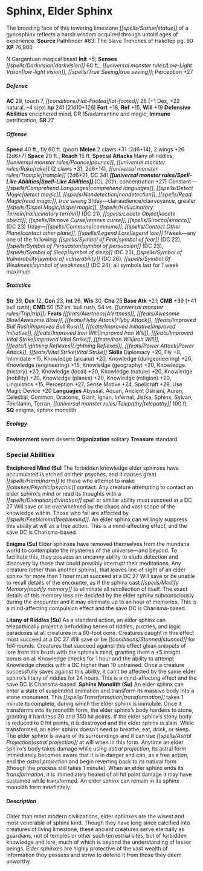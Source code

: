 ﻿---
cssclass: [monsters]
title1: Sphinx, Elder Sphinx
desc_short: The brooding face of this towering limestone statue of a gynosphinx reflects
  a harsh wisdom acquired through untold ages of experience.
title2: Elder Sphinx
CR: 16
sources:
- name: 'Pathfinder #83: The Slave Trenches of Hakotep'
  page: 90
  link: http://paizo.com/products/btpy97at?Pathfinder-Adventure-Path-83-The-Slave-Trenches-of-Hakotep
XP: 76800
alignment: N
size: Gargantuan
type: magical beast
initiative:
  bonus: 5
senses:
  darkvision: 60
  low-light vision: true
  true seeing: true
AC:
  AC: 29
  touch: 7
  flat_footed: 28
  components:
    dex: 1
    natural: 22
    size: -4
HP:
  HP: 241
  long: 21d10+126
saves:
  fort: 18
  ref: 15
  will: 19
defensive_abilities:
- enciphered mind
- DR 15/adamantine and magic
immunities:
- petrification
SR: 27
speeds:
  base: 40
  fly: 60
  fly_maneuverability: poor
attacks:
  melee:
  - - text: 2 claws +31 (2d6+14)
      entries:
      - - damage: 2d6+14
      count: 2
      attack: claws
      bonus:
      - 31
    - text: 2 wings +26 (2d6+7)
      entries:
      - - damage: 2d6+7
      count: 2
      attack: wings
      bonus:
      - 26
  special:
  - litany of riddles
  - pounce
  - rake (2 claws +31, 2d6+14)
  - trample (2d6+21, DC 34)
space: 20
reach: 15
spell_like_abilities:
  entries:
  - name: comprehend languages
    source: default
    freq: Constant
  - name: detect magic
    source: default
    freq: Constant
  - name: nondetection
    source: default
    freq: Constant
  - name: read magic
    source: default
    freq: Constant
  - name: true seeing
    source: default
    freq: Constant
  - name: clairaudience/clairvoyance
    source: default
    freq: 3/day
  - name: greater dispel magic
    source: default
    freq: 3/day
  - name: hallucinatory terrain
    source: default
    freq: 3/day
    DC: 21
  - name: locate object
    source: default
    freq: 3/day
  - name: remove curse
    source: default
    freq: 3/day
  - superscripts:
    - APG
    name: sirocco
    source: default
    freq: 3/day
    DC: 23
  - name: commune
    source: default
    freq: 1/day
  - name: contact other plane
    source: default
    freq: 1/day
  - name: legend lore
    source: default
    freq: 1/day
  - symbols_special: true
    name: symbol of fear
    source: default
    freq: 1/week
    DC: 22
  - symbols_special: true
    name: symbol of persuasion
    source: default
    freq: 1/week
    DC: 23
  - symbols_special: true
    name: symbol of sleep
    source: default
    freq: 1/week
    DC: 23
  - symbols_special: true
    name: symbol of vulnerability
    source: default
    freq: 1/week
    DC: 26
  - symbols_special: true
    name: symbol of weakness
    source: default
    freq: 1/week
    DC: 24
  sources:
  - name: default
    CL: 20
    concentration: 27
  symbols_special:
    max_duration: 1 week
    num_selected: one
ability_scores:
  STR: 39
  DEX: 12
  CON: 23
  INT: 26
  WIS: 30
  CHA: 25
BAB: 21
CMB: 39
CMB_other: +41 bull rush
CMD: 50
CMD_other: 52 vs. bull rush, 54 vs. trip
feats:
- name: Alertness
- name: Awesome Blow
- name: Flyby Attack
- name: Improved Bull Rush
- name: Improved Initiative
- name: Improved Iron Will
- name: Improved Vital Strike
- name: Iron Will
- name: Lightning Reflexes
- name: Power Attack
- name: Vital Strike
skills:
  Diplomacy: 20
  Fly: 8
  Intimidate: 15
  Knowledge (arcana): 20
  Knowledge (dungeoneering): 20
  Knowledge (engineering): 15
  Knowledge (geography): 20
  Knowledge (history): 20
  Knowledge (local): 20
  Knowledge (nature): 20
  Knowledge (nobility): 20
  Knowledge (planes): 20
  Knowledge (religion): 20
  Linguistics: 15
  Perception: 27
  Sense Motive: 24
  Spellcraft: 28
  Use Magic Device: 20
languages:
- Abyssal
- Aquan
- Ancient Osiriani
- Auran
- Celestial
- Common
- Draconic
- Giant
- Ignan
- Infernal
- Jistka
- Sphinx
- Sylvan
- Tekritanin
- Terran
- telepathy 100 ft.
special_qualities:
- enigma
- sphinx monolith
ecology:
  environment: warm deserts
  organization: solitary
  treasure_type: standard
special_abilities:
  Enciphered Mind (Su): The forbidden knowledge elder sphinxes have accumulated is
    etched on their psyches, and it causes great harm to those who attempt to make
    psychic contact. Any creature attempting to contact an elder sphinx's mind or
    read its thoughts with a divination spell or similar ability must succeed at a
    DC 27 Will save or be overwhelmed by the chaos and vast scope of the knowledge
    within. Those who fail are affected by feeblemind. An elder sphinx can willingly
    suppress this ability at will as a free action. This is a mind-affecting effect,
    and the save DC is Charisma-based.
  Enigma (Su): Elder sphinxes have removed themselves from the mundane world to contemplate
    the mysteries of the universe-and beyond. To facilitate this, they possess an
    uncanny ability to elude detection and discovery by those that could possibly
    interrupt their meditations. Any creature (other than another sphinx), that leaves
    line of sight of an elder sphinx for more than 1 hour must succeed at a DC 27
    Will save or be unable to recall details of the encounter, as if the sphinx cast
    modify memory to eliminate all recollection of itself. The exact details of this
    memory loss are decided by the elder sphinx subconsciously during the encounter
    and it may eliminate up to an hour of memories. This is a mind-affecting compulsion
    effect and the save DC is Charisma-based.
  Litany of Riddles (Su): As a standard action, an elder sphinx can telepathically
    project a befuddling series of riddles, puzzles, and logic paradoxes at all creatures
    in a 60-foot cone. Creatures caught in this effect must succeed at a DC 27 Will
    save or be stunned for 1d4 rounds. Creatures that succeed against this effect
    glean snippets of lore from this brush with the sphinx's mind, granting them a
    +5 insight bonus on all Knowledge checks for 1 hour and the ability to attempt
    Knowledge checks with a DC higher than 10 untrained. Once a creature successfully
    saves against this ability, it can't be affected by the same elder sphinx's litany
    of riddles for 24 hours. This is a mind-affecting effect and the save DC is Charisma-based.
  Sphinx Monolith (Su): An elder sphinx can enter a state of suspended animation and
    transform its massive body into a stone monument. This transformation takes 1
    minute to complete, during which the elder sphinx is immobile. Once it transforms
    into its monolith form, the elder sphinx's body hardens to stone, granting it
    hardness 30 and 350 hit points. If the elder sphinx's stony body is reduced to
    0 hit points, it is destroyed and the elder sphinx is slain. While transformed,
    an elder sphinx doesn't need to breathe, eat, drink, or sleep. The elder sphinx
    is aware of its surroundings and it can use astral projection at will when in
    this form. Anytime an elder sphinx's body takes damage while using astral projection,
    its astral form immediately becomes aware that it is in danger and can, as a free
    action, end the astral projection and begin reverting back to its natural form
    (though the process still takes 1 minute). When an elder sphinx ends its transformation,
    it is immediately healed of all hit point damage it may have sustained while transformed.
    An elder sphinx can remain in its sphinx monolith form indefinitely.
desc_long: Older than most modern civilizations, elder sphinxes are the wisest and
  most venerable of sphinx kind. Though they have long since calcified into creatures
  of living limestone, these ancient creatures serve eternally as guardians, not of
  temples or other such terrestrial sites, but of forbidden knowledge and lore, much
  of which is beyond the understanding of lesser beings. Elder sphinxes are highly
  protective of the vast wealth of information they possess and strive to defend it
  from those they deem unworthy.

---

# Sphinx, Elder Sphinx
The brooding face of this towering limestone _[[spells/Statue|statue]]_ of a gynosphinx reflects a harsh wisdom acquired through untold ages of experience.
**Source** Pathfinder #83: The Slave Trenches of Hakotep pg. 90
**XP** 76,800

N Gargantuan magical beast
**Init** +5; **Senses** _[[spells/Darkvision|darkvision]]_ 60 ft., _[[universal monster rules/Low-Light Vision|low-light vision]]_, _[[spells/True Seeing|true seeing]]_; Perception +27

##### Defense

**AC** 29, touch 7, _[[conditions/Flat-Footed|flat-footed]]_ 28 (+1 Dex, +22 natural, –4 size)
**hp** 241 (21d10+126)
**Fort** +18, **Ref** +15, **Will** +19
**Defensive Abilities** enciphered mind, DR 15/adamantine and magic; **Immune** petrification; **SR** 27

##### Offense
**Speed** 40 ft., fly 60 ft. (poor)
**Melee** 2 claws +31 (2d6+14), 2 wings +26 (2d6+7)
**Space** 20 ft., **Reach** 15 ft.
**Special Attacks** litany of riddles, _[[universal monster rules/Pounce|pounce]]_, _[[universal monster rules/Rake|rake]]_ (2 claws +31, 2d6+14), _[[universal monster rules/Trample|trample]]_ (2d6+21, DC 34)
**_[[universal monster rules/Spell-Like Abilities|Spell-Like Abilities]]_** (CL 20th; concentration +27)
Constant—_[[spells/Comprehend Languages|comprehend languages]]_, _[[spells/Detect Magic|detect magic]]_, _[[spells/Nondetection|nondetection]]_, _[[spells/Read Magic|read magic]]_, _true seeing_
3/day—clairaudience/clairvoyance, greater _[[spells/Dispel Magic|dispel magic]]_, _[[spells/Hallucinatory Terrain|hallucinatory terrain]]_ (DC 21), _[[spells/Locate Object|locate object]]_, _[[spells/Remove Curse|remove curse]]_, _[[spells/Sirocco|sirocco]]_ (DC 23)
1/day—_[[spells/Commune|commune]]_, _[[spells/Contact Other Plane|contact other plane]]_, _[[spells/Legend Lore|legend lore]]_
1/week—any one of the following: _[[spells/Symbol of Fear|symbol of fear]]_ (DC 22), _[[spells/Symbol of Persuasion|symbol of persuasion]]_ (DC 23), _[[spells/Symbol of Sleep|symbol of sleep]]_ (DC 23), _[[spells/Symbol of Vulnerability|symbol of vulnerability]]_ (DC 26), _[[spells/Symbol Of Weakness|symbol of weakness]]_ (DC 24); all symbols last for 1 week maximum

##### Statistics
**Str** 39, **Dex** 12, **Con** 23, **Int** 26, **Wis** 30, **Cha** 25
**Base Atk** +21; **CMB** +39 (+41 bull rush); **CMD** 50 (52 vs. bull rush, 54 vs. _[[universal monster rules/Trip|trip]]_)
**Feats** _[[feats/Alertness|Alertness]]_, _[[feats/Awesome Blow|Awesome Blow]]_, _[[feats/Flyby Attack|Flyby Attack]]_, _[[feats/Improved Bull Rush|Improved Bull Rush]]_, _[[feats/Improved Initiative|Improved Initiative]]_, _[[feats/Improved Iron Will|Improved Iron Will]]_, _[[feats/Improved Vital Strike|Improved Vital Strike]]_, _[[feats/Iron Will|Iron Will]]_, _[[feats/Lightning Reflexes|Lightning Reflexes]]_, _[[feats/Power Attack|Power Attack]]_, _[[feats/Vital Strike|Vital Strike]]_
**Skills** Diplomacy +20, Fly +8, Intimidate +15, Knowledge (arcana) +20, Knowledge (dungeoneering) +20, Knowledge (engineering) +15, Knowledge (geography) +20, Knowledge (history) +20, Knowledge (local) +20, Knowledge (nature) +20, Knowledge (nobility) +20, Knowledge (planes) +20, Knowledge (religion) +20, Linguistics +15, Perception +27, Sense Motive +24, Spellcraft +28, Use Magic Device +20
**Languages** Abyssal, Aquan, Ancient Osiriani, Auran, Celestial, Common, Draconic, Giant, Ignan, Infernal, Jistka, Sphinx, Sylvan, Tekritanin, Terran; _[[universal monster rules/Telepathy|telepathy]]_ 100 ft.
**SQ** enigma, sphinx monolith

##### Ecology

**Environment** warm deserts
**Organization** solitary
**Treasure** standard

### Special Abilities

**Enciphered Mind (Su)** The forbidden knowledge elder sphinxes have accumulated is etched on their psyches, and it causes great _[[spells/Harm|harm]]_ to those who attempt to make _[[classes/Psychic|psychic]]_ contact. Any creature attempting to contact an elder sphinx’s mind or read its thoughts with a _[[spells/Divination|divination]]_ spell or similar ability must succeed at a DC 27 Will save or be overwhelmed by the chaos and vast scope of the knowledge within. Those who fail are affected by _[[spells/Feeblemind|feeblemind]]_. An elder sphinx can willingly suppress this ability at will as a free action. This is a mind-affecting effect, and the save DC is Charisma-based.

**Enigma (Su)** Elder sphinxes have removed themselves from the mundane world to contemplate the mysteries of the universe—and beyond. To facilitate this, they possess an uncanny ability to elude detection and discovery by those that could possibly interrupt their meditations. Any creature (other than another sphinx), that leaves line of sight of an elder sphinx for more than 1 hour must succeed at a DC 27 Will save or be unable to recall details of the encounter, as if the sphinx cast _[[spells/Modify Memory|modify memory]]_ to eliminate all recollection of itself. The exact details of this memory loss are decided by the elder sphinx subconsciously during the encounter and it may eliminate up to an hour of memories. This is a mind-affecting compulsion effect and the save DC is Charisma-based.

**Litany of Riddles (Su)** As a standard action, an elder sphinx can telepathically project a befuddling series of riddles, puzzles, and logic paradoxes at all creatures in a 60-foot cone. Creatures caught in this effect must succeed at a DC 27 Will save or be _[[conditions/Stunned|stunned]]_ for 1d4 rounds. Creatures that succeed against this effect glean snippets of lore from this brush with the sphinx’s mind, granting them a +5 insight bonus on all Knowledge checks for 1 hour and the ability to attempt Knowledge checks with a DC higher than 10 untrained. Once a creature successfully saves against this ability, it can’t be affected by the same elder sphinx’s litany of riddles for 24 hours. This is a mind-affecting effect and the save DC is Charisma-based.
**Sphinx Monolith (Su)** An elder sphinx can enter a state of suspended animation and transform its massive body into a stone monument. This _[[spells/Transformation|transformation]]_ takes 1 minute to complete, during which the elder sphinx is immobile. Once it transforms into its monolith form, the elder sphinx’s body hardens to stone, granting it hardness 30 and 350 hit points. If the elder sphinx’s stony body is reduced to 0 hit points, it is destroyed and the elder sphinx is slain. While transformed, an elder sphinx doesn’t need to breathe, eat, drink, or sleep. The elder sphinx is aware of its surroundings and it can use _[[spells/Astral Projection|astral projection]]_ at will when in this form. Anytime an elder sphinx’s body takes damage while using _astral projection_, its astral form immediately becomes aware that it is in danger and can, as a free action, end the _astral projection_ and begin reverting back to its natural form (though the process still takes 1 minute). When an elder sphinx ends its _transformation_, it is immediately healed of all hit point damage it may have sustained while transformed. An elder sphinx can remain in its sphinx monolith form indefinitely.

##### Description

Older than most modern civilizations, elder sphinxes are the wisest and most venerable of sphinx kind. Though they have long since calcified into creatures of living limestone, these ancient creatures serve eternally as guardians, not of temples or other such terrestrial sites, but of forbidden knowledge and lore, much of which is beyond the understanding of lesser beings. Elder sphinxes are highly protective of the vast wealth of information they possess and strive to defend it from those they deem unworthy.